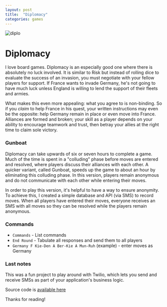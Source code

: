 ```yaml
---
layout: post
title:  "Diplomacy"
categories: games
---
```


![diplo](https://i.imgur.com/NvFeesa.png)

# Diplomacy

I love board games.  Diplomacy is an especially good one where there is absolutely no luck involved.  It is similar to Risk but instead of rolling dice to evaluate the success of an invasion, you must negotiate with your fellow players for support.  If France wants to invade Germany, he's not going to have much luck unless England is willing to lend the support of their fleets and armies.

What makes this even more appealing: what you agree to is non-binding.  So if you _claim_ to help France in his quest, your written instructions may even be the opposite: help Germany remain in place or even move into France.  Alliances are formed and broken; your skill as a player depends on your ability to encourage teamwork and trust, then betray your allies at the right time to claim sole victory.

### Gunboat

Diplomacy can take upwards of six or seven hours to complete a game.  Much of the time is spent in a "colluding" phase before moves are entered and resolved, where players discuss their alliances with each other.  A quicker variant, called Gunboat, speeds up the game to about an hour by eliminating this colluding phase.  In this version, players remain anonymous and do not communicate with each other while entering their moves.

In order to play this version, it's helpful to have a way to ensure anonymity.  To achieve this, I created a simple database and API (via SMS) to record moves.  When all players have entered their moves, everyone receives an SMS with all moves so they can be resolved while the players remain anonymous.

### Commands

* `Commands` - List commands
* `End Round` - Tabulate all responses and send them to all players
* `Germany F Kie-Den A Ber-Kie A Mun-Ruh` (example) - enter moves as Germany

### Last notes

This was a fun project to play around with Twilio, which lets you send and receive SMSs as part of your application's business logic.

Source code is [available here](https://github.com/mzemel/gunboat_diplomacy)

Thanks for reading!